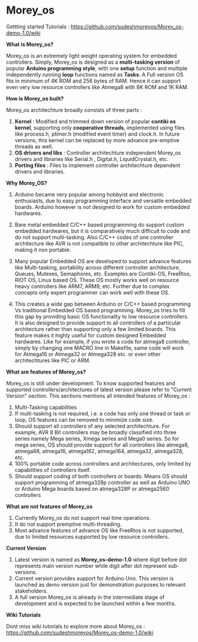 # Morey_os

Gettting started Tutorials : https://github.com/sudeshmoreyos/Morey_os-demo-1.0/wiki

**What is Morey_os?**

Morey_os is an extremely light weight operating system for embedded controllers. Simply, Morey_os is designed as a **multi-tasking version** of popular **Arduino programming style**, with one **setup** function and multiple independently running **loop** functions named as **Tasks**. A Full version OS fits in minimum of 4K ROM and 256 bytes of RAM. Hence it can support even very low resource controllers like Atmega8 with 8K ROM and 1K RAM. 

**How is Morey_os built?**

Morey_os architechture broadly consists of three parts :
1. **Kernel** : Modified and trimmed down version of popular **contiki os kernel**, supporting only **cooperative threads**, implemented using files like process.h, ptimer.h (modified event timer) and clock.h. In future versions, this kernel can be replaced by more advance pre-emptive threads as well.
2. **OS drivers and libs** : Controller architechture independent Morey_os drivers and libraries like Serial.h , Digital.h, LiquidCrystal.h, etc.
3. **Porting files** : Files to implement controller architechture dependent drivers and libraries. 

**Why Morey_OS?**

1. Arduino became very popular among hobbyist and electronic enthusiasts, due to easy programming interface and versatile embedded boards. Arduino however is not designed to work for custom embedded hardwares. 

2. Bare metal embedded C/C++ based programming do support custom embedded hardwares, but it is comparatively much difficult to code and do not support multi-tasking. Also C/C++ codes of one controller architecture like AVR is not compatible to other architechture like PIC, making it non portable.

3. Many popular Embedded OS are developed to support advance features like Multi-tasking, portability across different controller architecture, Queues, Mutexes, Semaphores, etc. Examples are Contiki-OS, FreeRtos, RIOT OS, Linux based OS. These OS mostly works well on resource heavy controllers like ARM7, ARM9, etc. Further due to complex concepts only expert programmer can work well with these OS. 

4. This creates a wide gap between Arduino or C/C++ based programming Vs traditional Embedded OS based programming. Morey_os tries to fill this gap by providing basic OS functionality to low resource controllers. It is also designed to provide support to all controllers of a particular architecture rather than supporting only a few limited boards. This feature makes it highly useful for custom designed Embedded hardwares. Like for example, if you wrote a code for atmega8 controller, simply by changing one MACRO line in Makefile, same code will work for Atmega16 or Atmega32 or Atmega328 etc. or even other architechtures like PIC or ARM.

**What are features of Morey_os?**

Morey_os is still under development. To know supported features and supported controllers/architectures of latest version please refer to "Current Version" section. This sections mentions all intended features of Morey_os :

1. Multi-Tasking capabilities
2. If multi-tasking is not required, i.e. a code has only one thread or task or loop, OS features can be removed to minimize code size. 
3. Should support all controllers of any selected architechture. For example, AVR 8 Bit controllers may be broadly classified into three series namely Mega series, Xmega series and Mega0 series. So for mega series, OS should provide support for all controllers like atmega8, atmega88, atmega16, atmega162, atmega164, atmega32, atmega328, etc.
4. 100% portable code across controllers and architectures, only limited by capabilities of controllers itself.
5. Should support coding of both controllers or boards. Means OS should support programming of atmega328p controller as well as Arduino UNO or Arduino Mega boards based on atmega328P or atmega2560 controllers

**What are not features of Morey_os**

1. Currently Morey_os do not support real time operations.
2. It do not support premptive multi-threading.
3. Most advance features of advance OS like FreeRtos is not supported, due to limited resources supported by low resource controllers.

**Current Version**

1. Latest version is named as **Morey_os-demo-1.0** where digit before dot represents main version number while digit after dot represent sub-versions.
2. Current version provides support for Arduino Uno. This version is launched as demo version just for demonstration purposes to relevant stakeholders.
3. A full version Morey_os is already in the intermediate stage of development and is expected to be launched within a few months.

**Wiki Tutorials**

Dont miss wiki tutorials to explore more about Morey_os : https://github.com/sudeshmoreyos/Morey_os-demo-1.0/wiki

